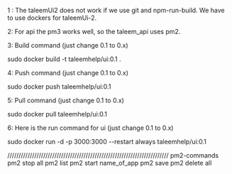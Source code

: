 
 1 : The taleemUi2 does not work if we use git and npm-run-build. We have to use dockers for taleemUi-2.

 2: For api the pm3 works well, so the taleem_api uses pm2.

 3: Build command (just change 0.1 to 0.x)

 sudo docker build -t taleemhelp/ui:0.1 .

 4: Push command (just change 0.1 to 0.x)

 sudo docker push taleemhelp/ui:0.1

 5: Pull command (just change 0.1 to 0.x)

 sudo docker pull taleemhelp/ui:0.1

 6: Here is the run command for ui (just change 0.1 to 0.x)

sudo docker run -d -p 3000:3000 --restart always taleemhelp/ui:0.1

////////////////////////////////////////////////////////////////////////
pm2-commands
pm2 stop all
pm2 list
pm2 start name_of_app
pm2 save
pm2 delete all

